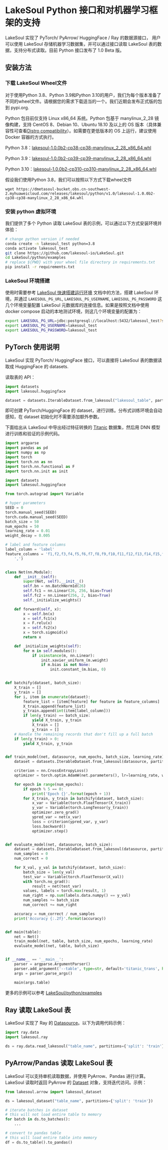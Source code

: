 # LakeSoul Python 接口和对机器学习框架的支持

LakeSoul 实现了 PyTorch/ PyArrow/ HuggingFace / Ray 的数据源接口， 用户可以使用 LakeSoul 存储机器学习数据集，并可以通过接口读取 LakeSoul 表的数据，支持分布式读取。目前
Python 接口发布了 1.0 Beta 版。

## 安装方法

### 下载 LakeSoul Wheel文件

对于使用Python 3.8、Python 3.9和Python 3.10的用户，我们为每个版本准备了不同的wheel文件。请根据您的需求下载适当的一个。我们近期会发布正式版的包到 pypi.org.

Python 包目前仅支持 Linux x86_64 系统。Python 包基于 manylinux_2_28 镜像构建，支持 CentOS 8、Debian 10、Ubuntu 18.10 及以上的 OS 版本（具体兼容性可查看[Distro compatibility](https://github.com/mayeut/pep600_compliance?tab=readme-ov-file#distro-compatibility)）。如需要在更低版本的 OS 上运行，建议使用 Docker 容器的方式执行。

Python 3.8：[lakesoul-1.0.0b2-cp38-cp38-manylinux_2_28_x86_64.whl](https://dmetasoul-bucket.obs.cn-southwest-2.myhuaweicloud.com/releases/lakesoul/python/v1.0/lakesoul-1.0.0b2-cp38-cp38-manylinux_2_28_x86_64.whl)

Python 3.9：[lakesoul-1.0.0b2-cp39-cp39-manylinux_2_28_x86_64.whl](https://dmetasoul-bucket.obs.cn-southwest-2.myhuaweicloud.com/releases/lakesoul/python/v1.0/lakesoul-1.0.0b2-cp39-cp39-manylinux_2_28_x86_64.whl)

Python 3.10：[lakesoul-1.0.0b2-cp310-cp310-manylinux_2_28_x86_64.whl](https://dmetasoul-bucket.obs.cn-southwest-2.myhuaweicloud.com/releases/lakesoul/python/v1.0/lakesoul-1.0.0b2-cp310-cp310-manylinux_2_28_x86_64.whl)

假设我们使用Python 3.8，我们可以按照以下方式下载wheel文件

```shell
wget https://dmetasoul-bucket.obs.cn-southwest-2.myhuaweicloud.com/releases/lakesoul/python/v1.0/lakesoul-1.0.0b2-cp38-cp38-manylinux_2_28_x86_64.whl
```

### 安装 python 虚拟环境

我们提供了多个 Python 读取 LakeSoul 表的示例，可以通过以下方式安装环境并体验：

```bash
# change python version if needed
conda create -n lakesoul_test python=3.8
conda activate lakesoul_test
git clone https://github.com/lakesoul-io/LakeSoul.git
cd LakeSoul/python/examples
# replace ${PWD} with your wheel file directory in requirements.txt
pip install -r requirements.txt
```

### LakeSoul 环境搭建
使用时需要参考 [LakeSoul 快速搭建运行环境](../01-Getting%20Started/01-setup-local-env.md) 文档中的方法，搭建 LakeSoul 环境，并通过 `LAKESOUL_PG_URL`, `LAKESOUL_PG_USERNAME`, `LAKESOUL_PG_PASSWORD` 这几个环境变量配置 LakeSoul 元数据库的连接信息。如果是按照文档中使用 docker compose 启动的本地测试环境，则这几个环境变量的配置为：
```bash
export LAKESOUL_PG_URL=jdbc:postgresql://localhost:5432/lakesoul_test?stringtype=unspecified
export LAKESOUL_PG_USERNAME=lakesoul_test
export LAKESOUL_PG_PASSWORD=lakesoul_test
```

## PyTorch 使用说明

LakeSoul 实现 PyTorch/ HuggingFace 接口，可以直接将 LakeSoul 表的数据读取成 HuggingFace 的 datasets.

读取表的 API：

```python
import datasets
import lakesoul.huggingface

dataset = datasets.IterableDataset.from_lakesoul("lakesoul_table", partitions={'split': 'train'})
```

即可创建 PyTorch/HuggingFace 的 dataset，进行训练。分布式训练环境会自动感知，在 dataset 初始化时不需要添加额外参数。

下面给出从 LakeSoul 中导出经过特征转换的 [Titanic](https://www.kaggle.com/competitions/titanic) 数据集，然后用 DNN 模型进行训练和验证的示例代码。

```python
import argparse
import pandas as pd
import numpy as np
import torch
import torch.nn as nn
import torch.nn.functional as F
import torch.nn.init as init

import datasets
import lakesoul.huggingface

from torch.autograd import Variable

# hyper parameters
SEED = 0
torch.manual_seed(SEED)
torch.cuda.manual_seed(SEED)
batch_size = 50
num_epochs = 50
learning_rate = 0.01
weight_decay = 0.005

# label and feature columns
label_column = 'label'
feature_columns = 'f1,f2,f3,f4,f5,f6,f7,f8,f9,f10,f11,f12,f13,f14,f15,f16,f17,f18,f19,f20,f21,f22,f23,f24,f25,f26'.split(
    ',')


class Net(nn.Module):
    def __init__(self):
        super(Net, self).__init__()
        self.bn = nn.BatchNorm1d(26)
        self.fc1 = nn.Linear(26, 256, bias=True)
        self.fc2 = nn.Linear(256, 2, bias=True)
        self._initialize_weights()

    def forward(self, x):
        x = self.bn(x)
        x = self.fc1(x)
        x = F.relu(x)
        x = self.fc2(x)
        x = torch.sigmoid(x)
        return x

    def _initialize_weights(self):
        for m in self.modules():
            if isinstance(m, nn.Linear):
                init.xavier_uniform_(m.weight)
                if m.bias is not None:
                    init.constant_(m.bias, 0)


def batchify(dataset, batch_size):
    X_train = []
    y_train = []
    for i, item in enumerate(dataset):
        feature_list = [item[feature] for feature in feature_columns]
        X_train.append(feature_list)
        y_train.append(int(item[label_column]))
        if len(y_train) == batch_size:
            yield X_train, y_train
            X_train = []
            y_train = []
    # Handle the remaining records that don't fill up a full batch
    if len(y_train) > 0:
        yield X_train, y_train


def train_model(net, datasource, num_epochs, batch_size, learning_rate):
    dataset = datasets.IterableDataset.from_lakesoul(datasource, partitions={'split': 'train'})

    criterion = nn.CrossEntropyLoss()
    optimizer = torch.optim.AdamW(net.parameters(), lr=learning_rate, weight_decay=weight_decay)

    for epoch in range(num_epochs):
        if epoch % 5 == 0:
            print('Epoch {}'.format(epoch + 1))
        for X_train, y_train in batchify(dataset, batch_size):
            x_var = Variable(torch.FloatTensor(X_train))
            y_var = Variable(torch.LongTensor(y_train))
            optimizer.zero_grad()
            ypred_var = net(x_var)
            loss = criterion(ypred_var, y_var)
            loss.backward()
            optimizer.step()


def evaluate_model(net, datasource, batch_size):
    dataset = datasets.IterableDataset.from_lakesoul(datasource, partitions={'split': 'val'})
    num_samples = 0
    num_correct = 0

    for X_val, y_val in batchify(dataset, batch_size):
        batch_size = len(y_val)
        test_var = Variable(torch.FloatTensor(X_val))
        with torch.no_grad():
            result = net(test_var)
        values, labels = torch.max(result, 1)
        num_right = np.sum(labels.data.numpy() == y_val)
        num_samples += batch_size
        num_correct += num_right

    accuracy = num_correct / num_samples
    print('Accuracy {:.2f}'.format(accuracy))


def main(table):
    net = Net()
    train_model(net, table, batch_size, num_epochs, learning_rate)
    evaluate_model(net, table, batch_size)


if __name__ == '__main__':
    parser = argparse.ArgumentParser()
    parser.add_argument('--table', type=str, default='titanic_trans', help='lakesoul table name')
    args = parser.parse_args()

    main(args.table)

```

更多的示例可以参考 [LakeSoul/python/examples](https://github.com/lakesoul-io/LakeSoul/tree/main/python/examples)

## Ray 读取 LakeSoul 表

LakeSoul 实现了 Ray 的 [Datasource](https://docs.ray.io/en/latest/data/api/doc/ray.data.Datasource.html)。以下为调用代码示例：

```python
import ray.data
import lakesoul.ray

ds = ray.data.read_lakesoul("table_name", partitions={'split': 'train'})
```

## PyArrow/Pandas 读取 LakeSoul 表

LakeSoul 可以支持单机读取数据，并使用 PyArrow、Pandas 进行计算。LakeSoul 读取时返回 PyArrow
的 [Dataset](https://arrow.apache.org/docs/python/generated/pyarrow.dataset.Dataset.html) 对象，支持迭代访问。示例：

```python
from lakesoul.arrow import lakesoul_dataset

ds = lakesoul_dataset("table_name", partitions={'split': 'train'})

# iterate batches in dataset
# this will not load entire table to memory
for batch in ds.to_batches():
    ...

# convert to pandas table
# this will load entire table into memory
df = ds.to_table().to_pandas()
```
